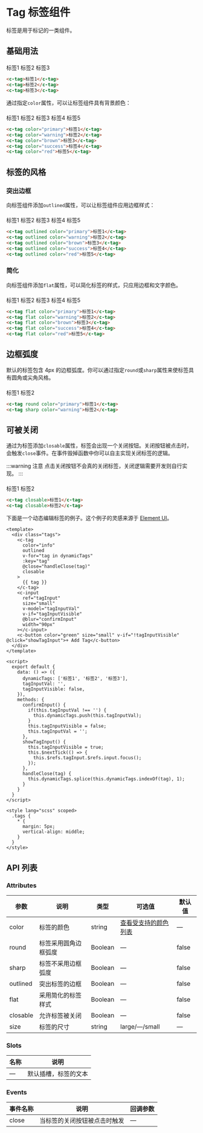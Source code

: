 # Tag 标签组件

标签是用于标记的一类组件。

## 基础用法

<div style="margin-top: 20px">
  <c-tag>标签1</c-tag>
  <c-tag>标签2</c-tag>
  <c-tag>标签3</c-tag>
</div>

```html
<c-tag>标签1</c-tag>
<c-tag>标签2</c-tag>
<c-tag>标签3</c-tag>
```

通过指定`color`属性，可以让标签组件具有背景颜色：

<div style="margin-top: 20px">
  <c-tag color="primary">标签1</c-tag>
  <c-tag color="warning">标签2</c-tag>
  <c-tag color="brown">标签3</c-tag>
  <c-tag color="success">标签4</c-tag>
  <c-tag color="red">标签5</c-tag>
</div>

```html
<c-tag color="primary">标签1</c-tag>
<c-tag color="warning">标签2</c-tag>
<c-tag color="brown">标签3</c-tag>
<c-tag color="success">标签4</c-tag>
<c-tag color="red">标签5</c-tag>
```

## 标签的风格

### 突出边框

向标签组件添加`outlined`属性，可以让标签组件应用边框样式：

<div style="margin-top: 20px">
  <c-tag outlined color="primary">标签1</c-tag>
  <c-tag outlined color="warning">标签2</c-tag>
  <c-tag outlined color="brown">标签3</c-tag>
  <c-tag outlined color="success">标签4</c-tag>
  <c-tag outlined color="red">标签5</c-tag>
</div>

```html
<c-tag outlined color="primary">标签1</c-tag>
<c-tag outlined color="warning">标签2</c-tag>
<c-tag outlined color="brown">标签3</c-tag>
<c-tag outlined color="success">标签4</c-tag>
<c-tag outlined color="red">标签5</c-tag>
```

### 简化

向标签组件添加`flat`属性，可以简化标签的样式，只应用边框和文字颜色。

<div style="margin-top: 20px">
  <c-tag flat color="primary">标签1</c-tag>
  <c-tag flat color="warning">标签2</c-tag>
  <c-tag flat color="brown">标签3</c-tag>
  <c-tag flat color="success">标签4</c-tag>
  <c-tag flat color="red">标签5</c-tag>
</div>

```html
<c-tag flat color="primary">标签1</c-tag>
<c-tag flat color="warning">标签2</c-tag>
<c-tag flat color="brown">标签3</c-tag>
<c-tag flat color="success">标签4</c-tag>
<c-tag flat color="red">标签5</c-tag>
```

## 边框弧度

默认的标签包含 4px 的边框弧度。你可以通过指定`round`或`sharp`属性来使标签具有圆角或尖角风格。

<div style="margin-top: 20px">
  <c-tag round color="primary">标签1</c-tag>
  <c-tag sharp color="warning">标签2</c-tag>
</div>

```html
<c-tag round color="primary">标签1</c-tag>
<c-tag sharp color="warning">标签2</c-tag>
```

## 可被关闭

通过为标签添加`closable`属性，标签会出现一个关闭按钮。关闭按钮被点击时，会触发`close`事件。在事件毁掉函数中你可以自主实现关闭标签的逻辑。

:::warning 注意
点击关闭按钮不会真的关闭标签，关闭逻辑需要开发则自行实现。
:::

<div style="margin-top: 20px">
  <c-tag closable>标签1</c-tag>
  <c-tag closable>标签2</c-tag>
</div>

```html
<c-tag closable>标签1</c-tag>
<c-tag closable>标签2</c-tag>
```

下面是一个动态编辑标签的例子。这个例子的灵感来源于 [Element UI](https://element.eleme.cn/)。

<template>
  <div class="tags">
    <c-tag
      color="info" 
      outlined 
      v-for="tag in dynamicTags" 
      :key="tag" 
      @close="handleClose(tag)"
      closable
    >
      {{ tag }}
    </c-tag>
    <c-input 
      ref="tagInput"
      size="small"
      v-model="tagInputVal"
      v-if="tagInputVisible"
      @blur="confirmInput"
      width="90px"
    ></c-input>
    <c-button color="green" size="small" v-if="!tagInputVisible" @click="showTagInput">+ Add Tag</c-button>
  </div>
</template>

```vue
<template>
  <div class="tags">
    <c-tag
      color="info" 
      outlined 
      v-for="tag in dynamicTags" 
      :key="tag" 
      @close="handleClose(tag)"
      closable
    >
      {{ tag }}
    </c-tag>
    <c-input 
      ref="tagInput"
      size="small"
      v-model="tagInputVal"
      v-if="tagInputVisible"
      @blur="confirmInput"
      width="90px"
    ></c-input>
    <c-button color="green" size="small" v-if="!tagInputVisible" @click="showTagInput">+ Add Tag</c-button>
  </div>
</template>

<script>
  export default {
    data: () => ({
      dynamicTags: ['标签1', '标签2', '标签3'],
      tagInputVal: '',
      tagInputVisible: false,
    }),
    methods: {
      confirmInput() {
        if(this.tagInputVal !== '') {
          this.dynamicTags.push(this.tagInputVal);
        }
        this.tagInputVisible = false;
        this.tagInputVal = '';
      },
      showTagInput() {
        this.tagInputVisible = true;
        this.$nextTick(() => {
          this.$refs.tagInput.$refs.input.focus();
        });
      },
      handleClose(tag) {
        this.dynamicTags.splice(this.dynamicTags.indexOf(tag), 1);
      }
    }
  }
</script>

<style lang="scss" scoped>
  .tags {
    * {
      margin: 5px;
      vertical-align: middle;
    }
  }
</style>
```

<script>
  export default {
    data: () => ({
      dynamicTags: ['标签1', '标签2', '标签3'],
      tagInputVal: '',
      tagInputVisible: false,
    }),
    methods: {
      confirmInput() {
        if(this.tagInputVal !== '') {
          this.dynamicTags.push(this.tagInputVal);
        }
        this.tagInputVisible = false;
        this.tagInputVal = '';
      },
      showTagInput() {
        this.tagInputVisible = true;
        this.$nextTick(() => {
          this.$refs.tagInput.$refs.input.focus();
        });
      },
      handleClose(tag) {
        this.dynamicTags.splice(this.dynamicTags.indexOf(tag), 1);
      }
    }
  }
</script>

<style lang="scss" scoped>
  .tags {
    * {
      margin: 5px;
      vertical-align: middle;
    }
  }
</style>

## API 列表

### Attributes
| 参数      | 说明          | 类型      | 可选值                           | 默认值  |
|---------- |-------------- |---------- |-------------------------------- |-------- |
| color | 标签的颜色 | string | [查看受支持的颜色列表](color.md) | — |
| round | 标签采用圆角边框弧度 | Boolean | — | false |
| sharp | 标签不采用边框弧度 | Boolean | — | false |
| outlined | 突出标签的边框 | Boolean | — | false |
| flat | 采用简化的标签样式 | Boolean | — | false |
| closable | 允许标签被关闭 | Boolean | — | false |
| size | 标签的尺寸 | string | large/—/small | — |

### Slots

| 名称 | 说明                |
|------|--------------------|
| — | 默认插槽，标签的文本 |

### Events
| 事件名称 | 说明 | 回调参数 |
|---------- |-------- |---------- |
| close | 当标签的关闭按钮被点击时触发 | — |